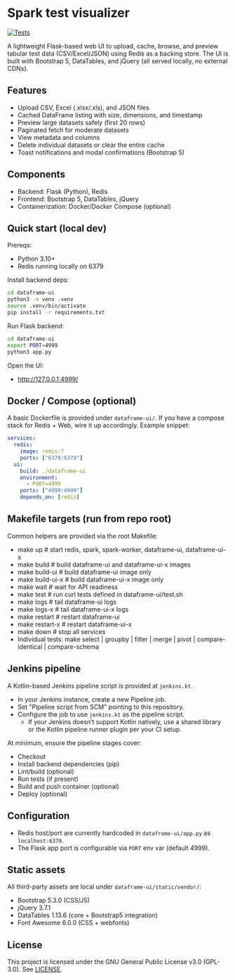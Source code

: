 # Spark test visualizer

[![Tests](https://github.com/Nexus-mdg/spark-test-visualizer/actions/workflows/test.yml/badge.svg)](https://github.com/Nexus-mdg/spark-test-visualizer.git/actions/workflows/test.yml)

A lightweight Flask-based web UI to upload, cache, browse, and preview tabular test data (CSV/Excel/JSON) using Redis as a backing store. The UI is built with Bootstrap 5, DataTables, and jQuery (all served locally, no external CDNs).

## Features
- Upload CSV, Excel (.xlsx/.xls), and JSON files
- Cached DataFrame listing with size, dimensions, and timestamp
- Preview large datasets safely (first 20 rows)
- Paginated fetch for moderate datasets
- View metadata and columns
- Delete individual datasets or clear the entire cache
- Toast notifications and modal confirmations (Bootstrap 5)

## Components
- Backend: Flask (Python), Redis
- Frontend: Bootstrap 5, DataTables, jQuery
- Containerization: Docker/Docker Compose (optional)

## Quick start (local dev)

Prereqs:
- Python 3.10+
- Redis running locally on 6379

Install backend deps:
```bash
cd dataframe-ui
python3 -m venv .venv
source .venv/bin/activate
pip install -r requirements.txt
```

Run Flask backend:
```bash
cd dataframe-ui
export PORT=4999
python3 app.py
```

Open the UI:
- http://127.0.0.1:4999/

## Docker / Compose (optional)
A basic Dockerfile is provided under `dataframe-ui/`. If you have a compose stack for Redis + Web, wire it up accordingly. Example snippet:
```yaml
services:
  redis:
    image: redis:7
    ports: ["6379:6379"]
  ui:
    build: ./dataframe-ui
    environment:
      - PORT=4999
    ports: ["4999:4999"]
    depends_on: [redis]
```

## Makefile targets (run from repo root)
Common helpers are provided via the root Makefile:
- make up       # start redis, spark, spark-worker, dataframe-ui, dataframe-ui-x
- make build    # build dataframe-ui and dataframe-ui-x images
- make build-ui # build dataframe-ui image only
- make build-ui-x # build dataframe-ui-x image only
- make wait     # wait for API readiness
- make test     # run curl tests defined in dataframe-ui/test.sh
- make logs     # tail dataframe-ui logs
- make logs-x   # tail dataframe-ui-x logs
- make restart  # restart dataframe-ui
- make restart-x # restart dataframe-ui-x
- make down     # stop all services
- Individual tests: make select | groupby | filter | merge | pivot | compare-identical | compare-schema

## Jenkins pipeline
A Kotlin-based Jenkins pipeline script is provided at `jenkins.kt`.
- In your Jenkins instance, create a new Pipeline job.
- Set "Pipeline script from SCM" pointing to this repository.
- Configure the job to use `jenkins.kt` as the pipeline script.
  - If your Jenkins doesn’t support Kotlin natively, use a shared library or the Kotlin pipeline runner plugin per your CI setup.

At minimum, ensure the pipeline stages cover:
- Checkout
- Install backend dependencies (pip)
- Lint/build (optional)
- Run tests (if present)
- Build and push container (optional)
- Deploy (optional)

## Configuration
- Redis host/port are currently hardcoded in `dataframe-ui/app.py` as `localhost:6379`.
- The Flask app port is configurable via `PORT` env var (default 4999).

## Static assets
All third-party assets are local under `dataframe-ui/static/vendor/`:
- Bootstrap 5.3.0 (CSS/JS)
- jQuery 3.7.1
- DataTables 1.13.6 (core + Bootstrap5 integration)
- Font Awesome 6.0.0 (CSS + webfonts)

## License
This project is licensed under the GNU General Public License v3.0 (GPL-3.0). See [LICENSE](LICENSE).
